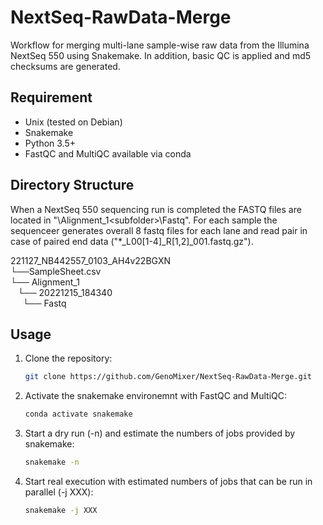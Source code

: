 # NextSeq-RawData-Merge
Workflow for merging multi-lane sample-wise raw data from the Illumina NextSeq 550 using Snakemake. In addition, basic QC is applied and md5 checksums are generated.

## Requirement
- Unix (tested on Debian)
- Snakemake
- Python 3.5+
- FastQC and MultiQC available via conda 

## Directory Structure
When a NextSeq 550 sequencing run is completed the FASTQ files are located in "<run folder>\Alignment_1\<subfolder>\Fastq". For each sample the sequenceer generates overall 8 fastq files for each lane and read pair in case of paired end data ("*_L00[1-4]_R[1,2]_001.fastq.gz"). 

221127_NB442557_0103_AH4v22BGXN  \
└──SampleSheet.csv  \
└── Alignment_1    \
&nbsp;&nbsp; └── 20221215_184340   \
&nbsp;&nbsp;&nbsp;&nbsp; └── Fastq 
        
## Usage

1. Clone the repository:

    ```bash
    git clone https://github.com/GenoMixer/NextSeq-RawData-Merge.git
    ```

2. Activate the snakemake environemnt with FastQC and MultiQC:

    ```bash
    conda activate snakemake
    ```

3. Start a dry run (-n) and estimate the numbers of jobs provided by snakemake:

    ```bash
    snakemake -n
    ```

4. Start real execution with estimated numbers of jobs that can be run in parallel (-j XXX):

    ```bash
    snakemake -j XXX 
    ```

